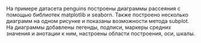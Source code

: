 На примере датасета penguins построены диаграммы рассеяния с помощью библиотек matplotlib и seaborn. Также построено несколько диаграмм на одном рисунке и показаны возможности метода subplot. На диаграммы добавлены легенды, подписи, маркеры средних значения и анотации к ним, настроены области построения, оси, шкалы.
